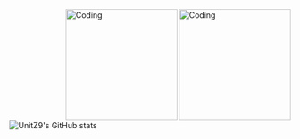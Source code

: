 <img align="right" alt="Coding" width="200" src="https://media.discordapp.net/attachments/870284051582439494/935218848481820772/a_18db7c5039a8bc1a88b1732c642c4f32.gif?ex=66e1252d&is=66dfd3ad&hm=6336a33643eb943ee3a9def4ee0d8d336558b3ac9a8d7ed5d8291a2949658988&">

<img align="right" alt="Coding" width="200" src="https://cdn.discordapp.com/attachments/1134449074985259121/1264589418744778782/orange-cat.gif?ex=66e0ffec&is=66dfae6c&hm=f9573a29511632dc6a7fd6840f927ea3070a4c9092b1573ea581e10d2b0de2c6&">


![UnitZ9's GitHub stats](https://github-readme-stats.vercel.app/api?username=UnitZ9&theme=shadow_red&show_icons=true)


<!---
UnitZ9/UnitZ9 is a ✨ special ✨ repository because its `README.md` (this file) appears on your GitHub profile.
You can click the Preview link to take a look at your changes.
--->
